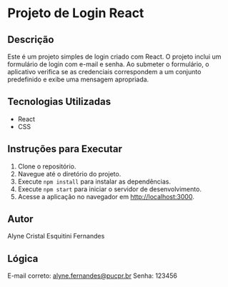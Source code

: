 # Projeto de Login React

## Descrição

Este é um projeto simples de login criado com React. O projeto inclui um formulário de login com e-mail e senha. Ao submeter o formulário, o aplicativo verifica se as credenciais correspondem a um conjunto predefinido e exibe uma mensagem apropriada.

## Tecnologias Utilizadas

- React
- CSS

## Instruções para Executar

1. Clone o repositório.
2. Navegue até o diretório do projeto.
3. Execute `npm install` para instalar as dependências.
4. Execute `npm start` para iniciar o servidor de desenvolvimento.
5. Acesse a aplicação no navegador em [http://localhost:3000](http://localhost:3000).

## Autor

Alyne Cristal Esquitini Fernandes

## Lógica
E-mail correto: alyne.fernandes@pucpr.br
Senha: 123456
